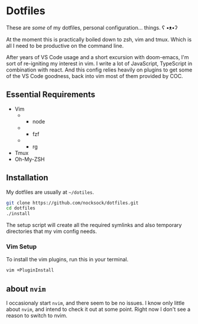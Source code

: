 # Dotfiles

These are *some* of my dotfiles, personal configuration… things. ʕ •ᴥ•ʔ

At the moment this is practically boiled down to zsh, vim and tmux. Which is all
I need to be productive on the command line.

After years of VS Code usage and a short excursion with doom-emacs, I'm sort of
re-igniting my interest in vim. I write a lot of JavaScript, TypeScript in
combination with react. And this config relies heavily on plugins to get some of
the VS Code goodness, back into vim most of them provided by COC.

## Essential Requirements

- Vim
  - + node
  - + fzf
  - + rg
- Tmux
- Oh-My-ZSH

## Installation

My dotfiles are usually at `~/dotiles`.

```bash
git clone https://github.com/nocksock/dotfiles.git
cd dotfiles
./install
```

The setup script will create all the required symlinks and also temporary
directories that my vim config needs.

### Vim Setup

To install the vim plugins, run this in your terminal.

```bash
vim +PluginInstall
```

## about `nvim`

I occasionaly start `nvim`, and there seem to be no issues. I know only little
about `nvim`, and intend to check it out at some point. Right now I don't see
a reason to switch to nvim.

